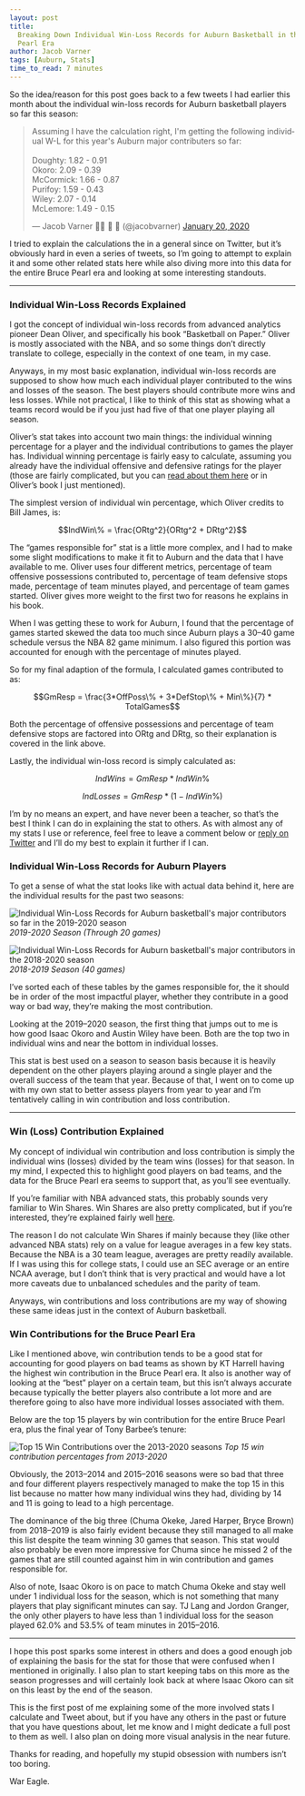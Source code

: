 ```yaml
---
layout: post
title:
  Breaking Down Individual Win-Loss Records for Auburn Basketball in the Bruce
  Pearl Era
author: Jacob Varner
tags: [Auburn, Stats]
time_to_read: 7 minutes
---
```


So the idea/reason for this post goes back to a few tweets I had earlier this
month about the individual win-loss records for Auburn basketball players so far
this season:

<div class="tweet-wrapper">
  <blockquote class="twitter-tweet">
    <p lang="en" dir="ltr">Assuming I have the calculation right, I&#39;m getting the following individual W-L for this year&#39;s Auburn major contributers so far:<br><br>Doughty: 1.82 - 0.91<br>Okoro: 2.09 - 0.39<br>McCormick: 1.66 - 0.87<br>Purifoy: 1.59 - 0.43<br>Wiley: 2.07 - 0.14<br>McLemore: 1.49 - 0.15</p>&mdash; Jacob Varner 👨‍💻 🏀 🌮 (@jacobvarner) <a href="https://twitter.com/jacobvarner/status/1219104474414960640?ref_src=twsrc%5Etfw">January 20, 2020</a>
  </blockquote>
</div>
<script async src="https://platform.twitter.com/widgets.js" charset="utf-8"></script>

I tried to explain the calculations the in a general since on Twitter, but it’s
obviously hard in even a series of tweets, so I’m going to attempt to explain it
and some other related stats here while also diving more into this data for the
entire Bruce Pearl era and looking at some interesting standouts.

---

### Individual Win-Loss Records Explained

I got the concept of individual win-loss records from advanced analytics pioneer
Dean Oliver, and specifically his book “Basketball on Paper.” Oliver is mostly
associated with the NBA, and so some things don’t directly translate to college,
especially in the context of one team, in my case.

Anyways, in my most basic explanation, individual win-loss records are supposed
to show how much each individual player contributed to the wins and losses of
the season. The best players should contribute more wins and less losses. While
not practical, I like to think of this stat as showing what a teams record would
be if you just had five of that one player playing all season.

Oliver’s stat takes into account two main things: the individual winning
percentage for a player and the individual contributions to games the player
has. Individual winning percentage is fairly easy to calculate, assuming you
already have the individual offensive and defensive ratings for the player
(those are fairly complicated, but you can
[read about them here](https://www.basketball-reference.com/about/ratings.html)
or in Oliver’s book I just mentioned).

The simplest version of individual win percentage, which Oliver credits to Bill
James, is:

$$IndWin\% = \frac{ORtg^2}{ORtg^2 + DRtg^2}$$

The “games responsible for” stat is a little more complex, and I had to make
some slight modifications to make it fit to Auburn and the data that I have
available to me. Oliver uses four different metrics, percentage of team
offensive possessions contributed to, percentage of team defensive stops made,
percentage of team minutes played, and percentage of team games started. Oliver
gives more weight to the first two for reasons he explains in his book.

When I was getting these to work for Auburn, I found that the percentage of
games started skewed the data too much since Auburn plays a 30–40 game schedule
versus the NBA 82 game minimum. I also figured this portion was accounted for
enough with the percentage of minutes played.

So for my final adaption of the formula, I calculated games contributed to as:

$$GmResp = \frac{3*OffPoss\% + 3*DefStop\% + Min\%}{7} * TotalGames$$

Both the percentage of offensive possessions and percentage of team defensive
stops are factored into ORtg and DRtg, so their explanation is covered in the
link above.

Lastly, the individual win-loss record is simply calculated as:

$$IndWins = GmResp * IndWin\%$$

$$IndLosses = GmResp * (1 - IndWin\%)$$

I’m by no means an expert, and have never been a teacher, so that’s the best I
think I can do in explaining the stat to others. As with almost any of my stats
I use or reference, feel free to leave a comment below or
[reply on Twitter](https://www.twitter.com/jacobvarner) and I’ll do my best to
explain it further if I can.

### Individual Win-Loss Records for Auburn Players

To get a sense of what the stat looks like with actual data behind it, here are
the individual results for the past two seasons:

![Individual Win-Loss Records for Auburn basketball's major contributors so far in the 2019-2020 season][image1]
_2019-2020 Season (Through 20 games)_

![Individual Win-Loss Records for Auburn basketball's major contributors in the 2018-2020 season][image2]
_2018-2019 Season (40 games)_

I’ve sorted each of these tables by the games responsible for, the it should be
in order of the most impactful player, whether they contribute in a good way or
bad way, they’re making the most contribution.

Looking at the 2019–2020 season, the first thing that jumps out to me is how
good Isaac Okoro and Austin Wiley have been. Both are the top two in individual
wins and near the bottom in individual losses.

This stat is best used on a season to season basis because it is heavily
dependent on the other players playing around a single player and the overall
success of the team that year. Because of that, I went on to come up with my own
stat to better assess players from year to year and I’m tentatively calling in
win contribution and loss contribution.

---

### Win (Loss) Contribution Explained

My concept of individual win contribution and loss contribution is simply the
individual wins (losses) divided by the team wins (losses) for that season. In
my mind, I expected this to highlight good players on bad teams, and the data
for the Bruce Pearl era seems to support that, as you’ll see eventually.

If you’re familiar with NBA advanced stats, this probably sounds very familiar
to Win Shares. Win Shares are also pretty complicated, but if you’re interested,
they’re explained fairly well
[here](https://www.basketball-reference.com/about/ws.html).

The reason I do not calculate Win Shares if mainly because they (like other
advanced NBA stats) rely on a value for league averages in a few key stats.
Because the NBA is a 30 team league, averages are pretty readily available. If I
was using this for college stats, I could use an SEC average or an entire NCAA
average, but I don’t think that is very practical and would have a lot more
caveats due to unbalanced schedules and the parity of team.

Anyways, win contributions and loss contributions are my way of showing these
same ideas just in the context of Auburn basketball.

### Win Contributions for the Bruce Pearl Era

Like I mentioned above, win contribution tends to be a good stat for accounting
for good players on bad teams as shown by KT Harrell having the highest win
contribution in the Bruce Pearl era. It also is another way of looking at the
“best” player on a certain team, but this isn’t always accurate because
typically the better players also contribute a lot more and are therefore going
to also have more individual losses associated with them.

Below are the top 15 players by win contribution for the entire Bruce Pearl era,
plus the final year of Tony Barbee’s tenure:

![Top 15 Win Contributions over the 2013-2020 seasons][image3] _Top 15 win
contribution percentages from 2013-2020_

Obviously, the 2013–2014 and 2015–2016 seasons were so bad that three and four
different players respectively managed to make the top 15 in this list because
no matter how many individual wins they had, dividing by 14 and 11 is going to
lead to a high percentage.

The dominance of the big three (Chuma Okeke, Jared Harper, Bryce Brown) from
2018–2019 is also fairly evident because they still managed to all make this
list despite the team winning 30 games that season. This stat would also
probably be even more impressive for Chuma since he missed 2 of the games that
are still counted against him in win contribution and games responsible for.

Also of note, Isaac Okoro is on pace to match Chuma Okeke and stay well under 1
individual loss for the season, which is not something that many players that
play significant minutes can say. TJ Lang and Jordon Granger, the only other
players to have less than 1 individual loss for the season played 62.0% and
53.5% of team minutes in 2015–2016.

---

I hope this post sparks some interest in others and does a good enough job of
explaining the basis for the stat for those that were confused when I mentioned
in originally. I also plan to start keeping tabs on this more as the season
progresses and will certainly look back at where Isaac Okoro can sit on this
least by the end of the season.

This is the first post of me explaining some of the more involved stats I
calculate and Tweet about, but if you have any others in the past or future that
you have questions about, let me know and I might dedicate a full post to them
as well. I also plan on doing more visual analysis in the near future.

Thanks for reading, and hopefully my stupid obsession with numbers isn’t too
boring.

War Eagle.

[image1]: /images/2020-1-31/image1.png
[image2]: /images/2020-1-31/image2.png
[image3]: /images/2020-1-31/image3.png
